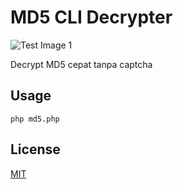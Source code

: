 # MD5 CLI Decrypter

![Test Image 1](https://i.imgur.com/kXUbuT9.png)

Decrypt MD5 cepat tanpa captcha

## Usage

```
php md5.php
```
## License
[MIT](https://choosealicense.com/licenses/mit/)
